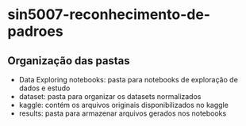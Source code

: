 # sin5007-reconhecimento-de-padroes

## Organização das pastas
* Data Exploring notebooks: pasta para notebooks de exploração de dados e estudo
* dataset: pasta para organizar os datasets normalizados
* kaggle: contém os arquivos originais disponibilizados no kaggle
* results: pasta para armazenar arquivos gerados nos notebooks